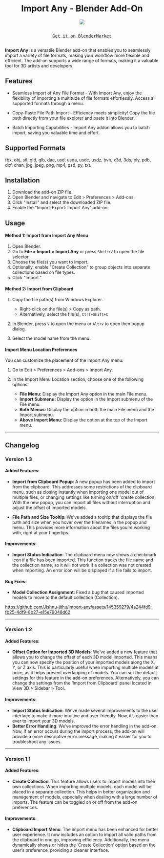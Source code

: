 <h1 align="center">Import Any - Blender Add-On</h1>

<p align="center">
  <img src="https://github.com/Jishnu-jithu/import-any/assets/145359279/ca33b975-63ad-49db-97ca-c0ddb9a60af4">
</p>

<p align="center">
  <kbd>
    <br>
    <a href="https://www.blendermarket.com/products/import-any">Get it on BlenderMarket</a>
    <br>
    <br>
  </kbd>
</p>


**Import Any** is a versatile Blender add-on that enables you to seamlessly import a variety of file formats, making your workflow more flexible and efficient. The add-on supports a wide range of formats, making it a valuable tool for 3D artists and developers.

## Features

- Seamless Import of Any File Format - With Import Any, enjoy the flexibility of importing a multitude of file formats effortlessly. Access all supported formats through a menu.

- Copy-Paste File Path Import - Efficiency meets simplicity! Copy the file path directly from your file explorer and paste it into Blender.

- Batch Importing Capabilities - Import Any addon allows you to batch import, saving you valuable time and effort.

## Supported Formats

fbx, obj, stl, gltf, glb, dae, usd, usda, usdc, usdz, bvh, x3d, 3ds, ply, pdb, dxf, chan, jpg, jpeg, png, mp4, psd, py, txt.

## Installation

1. Download the add-on ZIP file.
2. Open Blender and navigate to Edit > Preferences > Add-ons.
3. Click "Install" and select the downloaded ZIP file.
4. Enable the "Import-Export: Import Any" add-on.

## Usage

#### Method 1: Import from Import Any Menu

1. Open Blender.
2. Go to **File > Import > Import Any** or press `Shift+V` to open the file selector.
3. Choose the file(s) you want to import.
4. Optionally, enable "Create Collection" to group objects into separate collections based on file types.
5. Click "Import."

#### Method 2: Import from Clipboard

1. Copy the file path(s) from Windows Explorer.

   - Right-click on the file(s) > Copy as path.
   - Alternatively, select the file(s), `Ctrl+Shift+C`
3. In Blender, press `V` to open the menu or `Alt+v` to open then popup dialog.
4. Select the model name from the menu.

#### Import Menu Location Preferences

You can customize the placement of the Import Any menu:

1. Go to Edit > Preferences > Add-ons > Import Any.
2. In the Import Menu Location section, choose one of the following options:
   
   - **File Menu:** Display the Import Any option in the main File menu.
   - **Import Submenu:** Display the option in the Import submenu of the File menu.
   - **Both Menus:** Display the option in both the main File menu and the Import submenu.
   - **Above Import Menu:** Display the option at the top of the Import menu.

---

## Changelog

### Version 1.3

#### Added Features:
- **Import from Clipboard Popup**: A new popup has been added to import from the clipboard. This addresses some restrictions of the clipboard menu, such as closing instantly when importing one model out of multiple files, or changing settings like turning on/off 'create collection'. With the new popup, you can import all files without interruption and adjust the offset of imported models.

- **File Path and Size Tooltip**: We’ve added a tooltip that displays the file path and size when you hover over the filenames in the popup and menu. This provides more information about the files you’re working with, right at your fingertips.

#### Improvements:
- **Import Status Indication**: The clipboard menu now shows a checkmark icon if a file has been imported. This function tracks the file name and the collection name, so it will not work if a collection was not created when importing. An error icon will be displayed if a file fails to import.

#### Bug Fixes:
- **Model Collection Assignment**: Fixed a bug that caused imported models to move to the default collection (Collection).

https://github.com/Jishnu-jithu/import-any/assets/145359279/4a244fd9-fb25-4df9-8b27-e15e79048d62

---

### Version 1.2

#### Added Features:
- **Offset Option for Imported 3D Models**: We’ve added a new feature that allows you to change the offset of each 3D model imported. This means you can now specify the position of your imported models along the X, Y, or Z axis. This is particularly useful when importing multiple models at once, as it helps prevent overlapping of models. You can set the default settings for this feature in the add-on preferences. Alternatively, you can change the settings from the ‘Import from Clipboard’ panel located in View 3D > Sidebar > Tool.

#### Improvements:
- **Import Status Indication**: We’ve made several improvements to the user interface to make it more intuitive and user-friendly. Now, it’s easier than ever to import your 3D models.
- **Better Error Handling**: We’ve improved the error handling in the add-on. Now, if an error occurs during the import process, the add-on will provide a more descriptive error message, making it easier for you to troubleshoot any issues.
  
---

### Version 1.1

#### Added Features:
- **Create Collection**: This feature allows users to import models into their own collections. When importing multiple models, each model will be placed in a separate collection. This helps in better organization and management of models, especially when dealing with a large number of imports. The feature can be toggled on or off from the add-on preferences.

#### Improvements:
- **Clipboard Import Menu**: The import menu has been enhanced for better user experience. It now includes an option to import all valid paths from the clipboard in one go, improving efficiency. Additionally, the menu dynamically shows or hides the ‘Create Collection’ option based on the user’s preference, providing a cleaner interface.
